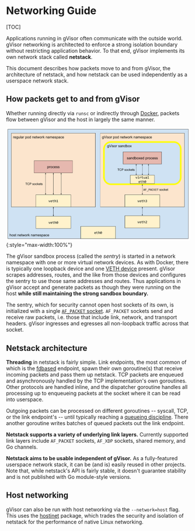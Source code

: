 # Networking Guide

[TOC]

Applications running in gVisor often communicate with the outside world. gVisor
networking is architected to enforce a strong isolation boundary without
restricting application behavior. To that end, gVisor implements its own network
stack called **netstack**.

This document describes how packets move to and from gVisor, the architecture of
netstack, and how netstack can be used independently as a userspace network
stack.

## How packets get to and from gVisor

Whether running directly via `runsc` or indirectly through [Docker][docker],
packets flow between gVisor and the host in largely the same manner.

![Networking](packetflow.svg "Networking examples."){:style="max-width:100%"}

The gVisor sandbox process (called the *sentry*) is started in a network
namespace with one or more virtual network devices. As with Docker, there is
typically one loopback device and one [VETH device][veth] present. gVisor
scrapes addresses, routes, and the like from those devices and configures the
sentry to use those same addresses and routes. Thus applications in gVisor
accept and generate packets as though they were running on the host **while
still maintaining the strong sandbox boundary.**

The sentry, which for security cannot open host sockets of its own, is
initialized with a single [`AF_PACKET` socket][AF_PACKET]. `AF_PACKET` sockets
send and receive raw packets, i.e. those that include link, network, and
transport headers. gVisor ingresses and egresses all non-loopback traffic across
that socket.

## Netstack architecture

**Threading** in netstack is fairly simple. Link endpoints, the most common of
which is the [fdbased][fdbased] endpoint, spawn their own goroutine(s) that
receive incoming packets and pass them up netstack. TCP packets are enqueued and
asynchronously handled by the TCP implementation's own goroutines. Other
protocols are handled inline, and the dispatcher goroutine handles all
processing up to enqueueing packets at the socket where it can be read into
userspace.

Outgoing packets can be processed on different goroutines -- syscall, TCP, or
the link endpoint's -- until typically reaching a [queueing discipline][qdisc].
There another goroutine writes batches of queued packets out the link endpoint.

**Netstack supports a variety of underlying link layers.** Currently supported
link layers include `AF_PACKET` sockets, `AF_XDP` sockets, shared memory, and Go
channels.

**Netstack aims to be usable independent of gVisor.** As a fully-featured
userspace network stack, it can be (and is) easily reused in other projects.
Note that, while netstack's API is fairly stable, it doesn't guarantee stability
and is not published with Go module-style versions.

## Host networking

gVisor can also be run with host networking via the `--network=host` flag. This
uses the [hostinet][hostinet] package, which trades the security and isolation
of netstack for the performance of native Linux networking.

[docker]: /docs/user_guide/quick_start/docker/
[veth]: https://developers.redhat.com/blog/2018/10/22/introduction-to-linux-interfaces-for-virtual-networking#veth
[AF_PACKET]: https://man7.org/linux/man-pages/man7/packet.7.html
[fdbased]: https://cs.opensource.google/gvisor/gvisor/+/master:pkg/tcpip/link/fdbased/
[qdisc]: https://cs.opensource.google/gvisor/gvisor/+/master:pkg/tcpip/link/qdisc/
[hostinet]: https://cs.opensource.google/gvisor/gvisor/+/master:pkg/sentry/socket/hostinet/

